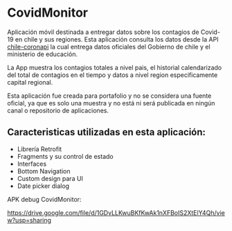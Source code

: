 # CovidMonitor
Aplicación móvil destinada a entregar datos sobre los contagios de Covid-19 en chile y sus regiones.
Esta aplicación consulta los datos desde la API [chile-coronapi](https://github.com/sanguineti/chile-coronapi) la 
cual entrega datos oficiales del Gobierno de chile y el ministerio de educación.

La App muestra los contagios totales a nivel pais, el historial calendarizado del total de contagios en el tiempo y
datos a nivel region especificamente capital regional.

Esta aplicación fue creada para portafolio y no se considera una fuente oficial, ya que es solo una
muestra y no está ni será publicada en ningún canal o repositorio de aplicaciones.

## Caracteristicas utilizadas en esta aplicación:

* Librería Retrofit
* Fragments y su control de estado
* Interfaces
* Bottom Navigation
* Custom design para UI
* Date picker dialog

APK debug CovidMonitor:

https://drive.google.com/file/d/1GDvLLKwuBKfKwAk1nXFBoIS2XtElY4Qh/view?usp=sharing


